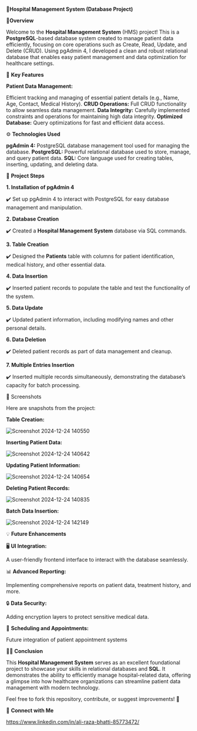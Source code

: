 🏥**Hospital Management System (Database Project)**

🌟**Overview**

Welcome to the **Hospital Management System** (HMS) project! This is a **PostgreSQL**-based database system created to manage patient data efficiently, focusing on core operations such as Create, Read, Update, and Delete (CRUD). Using pgAdmin 4, I developed a clean and robust relational database that enables easy patient management and data optimization for healthcare settings.

🔧 **Key Features**

**Patient Data Management:** 

Efficient tracking and managing of essential patient details (e.g., Name, Age, Contact, Medical History).
**CRUD Operations:** Full CRUD functionality to allow seamless data management.
**Data Integrity:** Carefully implemented constraints and operations for maintaining high data integrity.
**Optimized Database:** Query optimizations for fast and efficient data access.

⚙️ **Technologies Used**

**pgAdmin 4:** 
PostgreSQL database management tool used for managing the database.
**PostgreSQL:** 
Powerful relational database used to store, manage, and query patient data.
**SQL:** 
Core language used for creating tables, inserting, updating, and deleting data.

📝 **Project Steps**

**1. Installation of pgAdmin 4**

✔️ Set up pgAdmin 4 to interact with PostgreSQL for easy database management and manipulation.

**2. Database Creation**

✔️ Created a **Hospital Management System** database via SQL commands.

**3. Table Creation**

✔️ Designed the **Patients** table with columns for patient identification, medical history, and other essential data.

**4. Data Insertion**

✔️ Inserted patient records to populate the table and test the functionality of the system.

**5. Data Update**

✔️ Updated patient information, including modifying names and other personal details.

**6. Data Deletion**

✔️ Deleted patient records as part of data management and cleanup.

**7. Multiple Entries Insertion**

✔️ Inserted multiple records simultaneously, demonstrating the database’s capacity for batch processing.

📸 Screenshots

Here are snapshots from the project:

**Table Creation:**

![Screenshot 2024-12-24 140550](https://github.com/user-attachments/assets/ba4b1c63-5595-45da-8acf-46b9cdad4404)

**Inserting Patient Data:**

![Screenshot 2024-12-24 140642](https://github.com/user-attachments/assets/31369a19-befa-422b-98ae-99a3052f929d)

**Updating Patient Information:**

![Screenshot 2024-12-24 140654](https://github.com/user-attachments/assets/8889f5a0-a51e-44c0-831e-508c932025cd)

**Deleting Patient Records:**

![Screenshot 2024-12-24 140835](https://github.com/user-attachments/assets/d47f7fce-eaa6-4048-8692-7e4c40de2dd0)

**Batch Data Insertion:**

![Screenshot 2024-12-24 142149](https://github.com/user-attachments/assets/9fcbc0ab-9574-4396-b2fc-de80989cc659)

💡 **Future Enhancements**

🖥️ **UI Integration:** 

A user-friendly frontend interface to interact with the database seamlessly.

📊 **Advanced Reporting:** 

Implementing comprehensive reports on patient data, treatment history, and more.

🔒 **Data Security:** 

Adding encryption layers to protect sensitive medical data.

📅 **Scheduling and Appointments:** 

Future integration of patient appointment systems

👨‍💻 **Conclusion**

This **Hospital Management System** serves as an excellent foundational project to showcase your skills in relational databases and **SQL**. It demonstrates the ability to efficiently manage hospital-related data, offering a glimpse into how healthcare organizations can streamline patient data management with modern technology.

Feel free to fork this repository, contribute, or suggest improvements! 🚀

🚀 **Connect with Me**

https://www.linkedin.com/in/ali-raza-bhatti-85773472/

